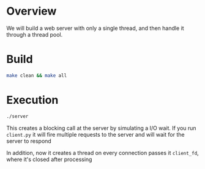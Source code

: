 # Overview

We will build a web server with only a single thread, and then handle it through a thread pool.

# Build

```sh
make clean && make all
```

# Execution

```sh
./server
```

This creates a blocking call at the server by simulating a I/O wait. If you run `client.py` it will fire multiple requests to the server and will wait for the server to respond

In addition, now it creates a thread on every connection passes it `client_fd`, where it's closed after processing
